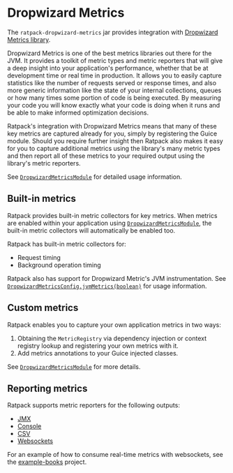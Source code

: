 # Dropwizard Metrics

The `ratpack-dropwizard-metrics` jar provides integration with [Dropwizard Metrics library](https://dropwizard.github.io/metrics/3.1.0/).

Dropwizard Metrics is one of the best metrics libraries out there for the JVM.
It provides a toolkit of metric types and metric reporters that will give a deep insight into your application's performance, whether that be at development time or real time in production.
It allows you to easily capture statistics like the number of requests served or response times, and also more generic information like the state of your internal collections, queues or how many times some portion of code is being executed.
By measuring your code you will know exactly what your code is doing when it runs and be able to make informed optimization decisions.

Ratpack's integration with Dropwizard Metrics means that many of these key metrics are captured already for you, simply by registering the Guice module.
Should you require further insight then Ratpack also makes it easy for you to capture additional metrics using the library's many metric types and then report all of these metrics to your required output using the library's metric reporters.

See [`DropwizardMetricsModule`](api/ratpack/dropwizard/metrics/DropwizardMetricsModule.html) for detailed usage information.

## Built-in metrics

Ratpack provides built-in metric collectors for key metrics.
When metrics are enabled within your application using [`DropwizardMetricsModule`](api/ratpack/dropwizard/metrics/DropwizardMetricsConfig.html), the built-in metric collectors will automatically be enabled too.

Ratpack has built-in metric collectors for:

* Request timing
* Background operation timing

Ratpack also has support for Dropwizard Metric's JVM instrumentation.
See [`DropwizardMetricsConfig.jvmMetrics(boolean)`](api/ratpack/dropwizard/metrics/DropwizardMetricsConfig.html#jvmMetrics-boolean-) for usage information.

## Custom metrics

Ratpack enables you to capture your own application metrics in two ways:

1. Obtaining the `MetricRegistry` via dependency injection or context registry lookup and registering your own metrics with it.
2. Add metrics annotations to your Guice injected classes.

See [`DropwizardMetricsModule`](api/ratpack/dropwizard/metrics/DropwizardMetricsModule.html) for more details.

## Reporting metrics

Ratpack supports metric reporters for the following outputs:

* [JMX](api/ratpack/dropwizard/metrics/DropwizardMetricsConfig.html#jmx-ratpack.func.Action-)
* [Console](api/ratpack/dropwizard/metrics/DropwizardMetricsConfig.html#console-ratpack.func.Action-)
* [CSV](api/ratpack/dropwizard/metrics/DropwizardMetricsConfig.html#csv-ratpack.func.Action-)
* [Websockets](api/ratpack/dropwizard/metrics/DropwizardMetricsConfig.html#webSocket-ratpack.func.Action-)

For an example of how to consume real-time metrics with websockets, see the [example-books](https://github.com/ratpack/example-books/blob/master/src/ratpack/ratpack.groovy) project.
